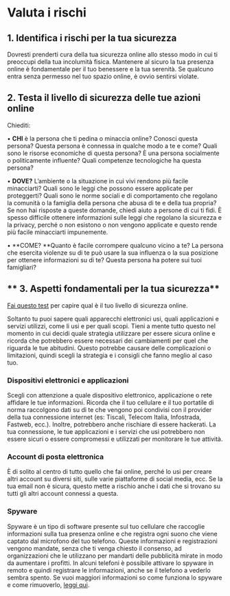 # **Valuta i rischi**

## **1. Identifica i rischi per la tua sicurezza**

Dovresti prenderti cura della tua sicurezza online allo stesso modo in cui ti preoccupi della tua incolumità fisica. Mantenere al sicuro la tua presenza online è fondamentale per il tuo benessere e la tua serenità. Se qualcuno entra senza permesso nel tuo spazio online, è ovvio sentirsi violate.

## **2. Testa il livello di sicurezza delle tue azioni online**

Chiediti:

• **CHI** è la persona che ti pedina o minaccia online? Conosci questa persona? Questa persona è connessa in qualche modo a te e come? Quali sono le risorse economiche di questa persona? È una persona socialmente o politicamente influente? Quali competenze tecnologiche ha questa persona?

• **DOVE?** L’ambiente o la situazione in cui vivi rendono più facile minacciarti? Quali sono le leggi che possono essere applicate per proteggerti? Quali sono le norme sociali e di comportamento che regolano la comunità o la famiglia della persona che abusa di te e della tua propria? Se non hai risposte a queste domande, chiedi aiuto a persone di cui ti fidi. È spesso difficile ottenere informazioni sulle leggi che regolano la sicurezza e la privacy, perché o non esistono o non vengono applicate e questo rende più facile minacciarti impunemente.

• **COME? **Quanto è facile corrompere qualcuno vicino a te? La persona che esercita violenze su di te può usare la sua influenza o la sua posizione per ottenere informazioni su di te? Questa persona ha potere sui tuoi famigliari?

## ** 3. Aspetti fondamentali per la tua sicurezza**

[Fai questo test](https://docs.google.com/document/d/1ncJSuYvbiTFA9bxaruaMXwupwPSljJ-iEq0C3ydGEi8/edit?usp=drive_web) per capire qual è il tuo livello di sicurezza online.

Soltanto tu puoi sapere quali apparecchi elettronici usi, quali applicazioni e servizi utilizzi, come li usi e per quali scopi. Tieni a mente tutto questo nel momento in cui decidi quale strategia utilizzare per essere sicura online e ricorda che potrebbero essere necessari dei cambiamenti per quel che riguarda le tue abitudini. Questo potrebbe causare delle complicazioni o limitazioni, quindi scegli la strategia e i consigli che fanno meglio al caso tuo.

### **Dispositivi elettronici e applicazioni**

Scegli con attenzione a quale dispositivo elettronico, applicazione o rete affidare le tue informazioni. Ricorda che il tuo cellulare e il tuo portatile di norma raccolgono dati su di te che vengono poi condivisi con il provider della tua connessione internet \(es: Tiscali, Telecom Italia, Infostrada, Fastweb, ecc.\). Inoltre, potrebbero anche rischiare di essere hackerati. La tua connessione, le tue applicazioni e i servizi che usi potrebbero non essere sicuri o essere compromessi e utilizzati per monitorare le tue attività.

### **Account di posta elettronica**

È di solito al centro di tutto quello che fai online, perché lo usi per creare altri account su diversi siti, sulle varie piattaforme di social media, ecc. Se la tua email non è sicura, questo mette a rischio anche i dati che si trovano su tutti gli altri account connessi a questa.

### **Spyware**

Spyware è un tipo di software presente sul tuo cellulare che raccoglie informazioni sulla tua presenza online e che registra ogni suono che viene captato dal microfono del tuo telefono. Queste informazioni e registrazioni vengono mandate, senza che ti venga chiesto il consenso, ad organizzazioni che le utilizzano per mandarti delle pubblicità mirate in modo da aumentare i profitti. In alcuni telefoni è possibile attivare lo spyware in remoto e quindi registrare le informazioni, anche se il telefono a vederlo sembra spento. Se vuoi maggiori informazioni so come funziona lo spyware e come rimuoverlo, [leggi qui](http://www.spyware.it/).

  



